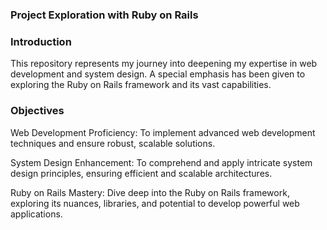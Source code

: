 ### Project Exploration with Ruby on Rails

### Introduction
This repository represents my journey into deepening my expertise in web development and system design. A special emphasis has been given to exploring the Ruby on Rails framework and its vast capabilities.

### Objectives
Web Development Proficiency: To implement advanced web development techniques and ensure robust, scalable solutions.

System Design Enhancement: To comprehend and apply intricate system design principles, ensuring efficient and scalable architectures.

Ruby on Rails Mastery: Dive deep into the Ruby on Rails framework, exploring its nuances, libraries, and potential to develop powerful web applications.